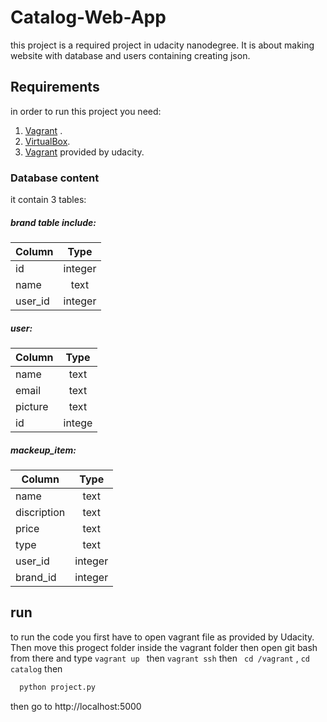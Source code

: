 # Catalog-Web-App
this project is a required project in udacity nanodegree. It is about making website with database and users containing creating json.

## Requirements
in order to run this project you need:
1. [Vagrant](https://www.vagrantup.com/downloads.html) .
2. [VirtualBox](https://www.virtualbox.org/wiki/Downloads).
3. [Vagrant](https://github.com/udacity/fullstack-nanodegree-vm )  provided by udacity.
 
### Database content  
it contain 3 tables:

##### brand table include:
 
| Column        | Type          |
| ------------- |:-------------:|
| id            | integer       |
| name          | text          |
| user_id       | integer       |
 
##### user: 
 
| Column        | Type          |
| ------------- |:-------------:|
| name          | text          |
| email         | text          |
| picture       | text          |
| id            | intege        |
 
##### mackeup_item: 

| Column        | Type          |
| ------------- |:-------------:|
| name          | text          |
| discription   | text          |
| price         | text          |
| type          | text          |
| user_id       | integer       |  
| brand_id      | integer       | 
 
## run
to run the code you first have to open vagrant file as provided by Udacity. Then move this progect folder inside the vagrant folder then  open git bash from there and type 
`vagrant up ` then `vagrant ssh` 
then ` cd /vagrant` , ` cd catalog ` 
then 
 ```bash
   python project.py
```
   then go to http://localhost:5000


 
